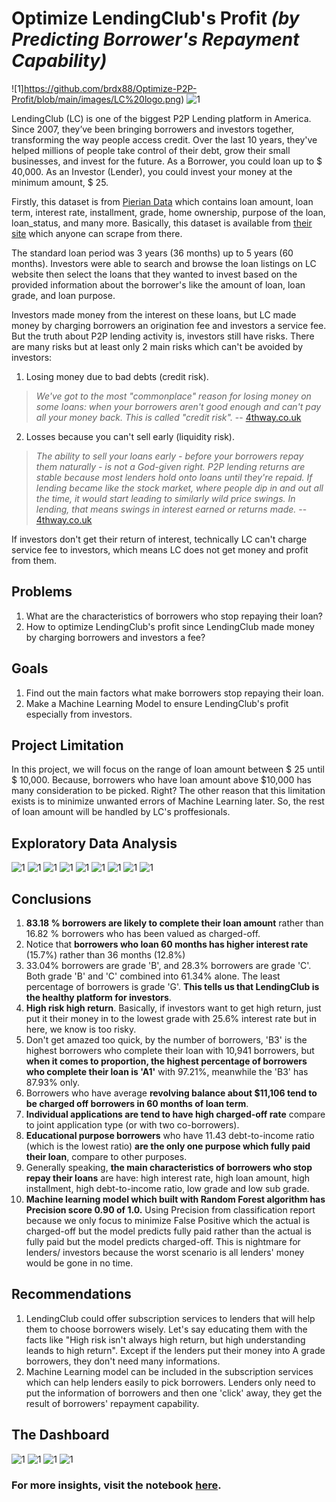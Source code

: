 # Optimize LendingClub's Profit *(by Predicting Borrower's Repayment Capability)*

![1]https://github.com/brdx88/Optimize-P2P-Profit/blob/main/images/LC%20logo.png)
![1](https://github.com/brdx88/Optimize-P2P-Profit/blob/main/images/money.jpg)

LendingClub (LC) is one of the biggest P2P Lending platform in America. Since 2007, they’ve been bringing borrowers and investors together, transforming the way people access credit. Over the last 10 years, they've helped millions of people take control of their debt, grow their small businesses, and invest for the future. As a Borrower, you could loan up to \$ 40,000. As an Investor (Lender), you could invest your money at the minimum amount, \$ 25.

Firstly, this dataset is from [Pierian Data](https://github.com/Pierian-Data) which contains loan amount, loan term, interest rate, installment, grade, home ownership, purpose of the loan, loan_status, and many more. Basically, this dataset is available from [their site](https://www.lendingclub.com/info/download-data.action) which anyone can scrape from there.

The standard loan period was 3 years (36 months) up to 5 years (60 months). Investors were able to search and browse the loan listings on LC website then select the loans that they wanted to invest based on the provided information about the borrower's like the amount of loan, loan grade, and loan purpose.

Investors made money from the interest on these loans, but LC made money by charging borrowers an origination fee and investors a service fee. But the truth about P2P lending activity is, investors still have risks. There are many risks but at least only 2 main risks which can't be avoided by investors:
1. Losing money due to bad debts (credit risk).
  > *We've got to the most "commonplace" reason for losing money on some loans: when your borrowers aren't good enough and can't pay all your money back. This is called "credit risk".* -- [4thway.co.uk](https://www.4thway.co.uk/guides/seven-key-peer-peer-lending-risks/)
2. Losses because you can't sell early (liquidity risk).
  > *The ability to sell your loans early - before your borrowers repay them naturally - is not a God-given right. P2P lending returns are stable because most lenders hold onto loans until they're repaid. If lending became like the stock market, where people dip in and out all the time, it would start leading to similarly wild price swings. In lending, that means swings in interest earned or returns made.* -- [4thway.co.uk](https://www.4thway.co.uk/guides/seven-key-peer-peer-lending-risks/)

If investors don't get their return of interest, technically LC can't charge service fee to investors, which means LC does not get money and profit from them.

## Problems
1. What are the characteristics of borrowers who stop repaying their loan?
2. How to optimize LendingClub's profit since LendingClub made money by charging borrowers and investors a fee? 

## Goals
1. Find out the main factors what make borrowers stop repaying their loan.
2. Make a Machine Learning Model to ensure LendingClub's profit especially from investors.

## Project Limitation
In this project, we will focus on the range of loan amount between \$ 25 until \$ 10,000. Because, borrowers who have loan amount above \$10,000 has many consideration to be picked. Right? The other reason that this limitation exists is to minimize unwanted errors of Machine Learning later. So, the rest of loan amount will be handled by LC's proffesionals.


## Exploratory Data Analysis
![1](https://github.com/brdx88/Optimize-P2P-Profit/blob/main/images/0.png)
![1](https://github.com/brdx88/Optimize-P2P-Profit/blob/main/images/2.png)
![1](https://github.com/brdx88/Optimize-P2P-Profit/blob/main/images/3.png)
![1](https://github.com/brdx88/Optimize-P2P-Profit/blob/main/images/5.png)
![1](https://github.com/brdx88/Optimize-P2P-Profit/blob/main/images/9.png)
![1](https://github.com/brdx88/Optimize-P2P-Profit/blob/main/images/7.png)
![1](https://github.com/brdx88/Optimize-P2P-Profit/blob/main/images/4.png)
![1](https://github.com/brdx88/Optimize-P2P-Profit/blob/main/images/1.png)
![1](https://github.com/brdx88/Optimize-P2P-Profit/blob/main/images/10.png)





## Conclusions
1. **83.18 % borrowers are likely to complete their loan amount** rather than 16.82 % borrowers who has been valued as charged-off.
2. Notice that **borrowers who loan 60 months has higher interest rate** (15.7%) rather than 36 months (12.8%)
3. 33.04% borrowers are grade 'B', and 28.3% borrowers are grade 'C'. Both grade 'B' and 'C' combined into 61.34% alone. The least percentage of borrowers is grade 'G'. **This tells us that LendingClub is the healthy platform for investors**.
4. **High risk high return**. Basically, if investors want to get high return, just put it their money in to the lowest grade with 25.6% interest rate but in here, we know is too risky.
5. Don't get amazed too quick, by the number of borrowers, 'B3' is the highest borrowers who complete their loan with 10,941 borrowers, but **when it comes to proportion, the highest percentage of borrowers who complete their loan is 'A1'** with 97.21%, meanwhile the 'B3' has 87.93% only.
7. Borrowers who have average **revolving balance about $11,106 tend to be charged off borrowers in 60 months of loan term**.
8. **Individual applications are tend to have high charged-off rate** compare to joint application type (or with two co-borrowers).
9. **Educational purpose borrowers** who have 11.43 debt-to-income ratio (which is the lowest ratio) **are the only one purpose which fully paid their loan**, compare to other purposes.
6. Generally speaking, **the main characteristics of borrowers who stop repay their loans** are have: high interest rate, high loan amount, high installment, high debt-to-income ratio, low grade and low sub grade.
10. **Machine learning model which built with Random Forest algorithm has Precision score 0.90 of 1.0.** Using Precision from classification report because we only focus to minimize False Positive which the actual is charged-off but the model predicts fully paid rather than the actual is fully paid but the model predicts charged-off. This is nightmare for lenders/ investors because the worst scenario is all lenders' money would be gone in no time.

## Recommendations
1. LendingClub could offer subscription services to lenders that will help them to choose borrowers wisely. Let's say educating them with the facts like "High risk isn't always high return, but high understanding leands to high return". Except if the lenders put their money into A grade borrowers, they don't need many informations.
2. Machine Learning model can be included in the subscription services which can help lenders easily to pick borrowers. Lenders only need to put the information of borrowers and then one 'click' away, they get the result of borrowers' repayment capability.

## The Dashboard
![1](https://github.com/brdx88/Optimize-P2P-Profit/blob/main/images/dashb1.png)
![1](https://github.com/brdx88/Optimize-P2P-Profit/blob/main/images/dashb2.png)
![1](https://github.com/brdx88/Optimize-P2P-Profit/blob/main/images/dashb3.png)
![1](https://github.com/brdx88/Optimize-P2P-Profit/blob/main/images/dashb4.png)

### For more insights, visit the notebook [here](https://github.com/brdx88/Optimize-P2P-Profit/blob/main/LendingClub.ipynb).
